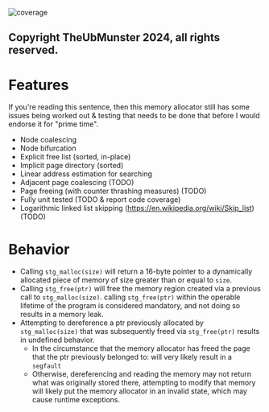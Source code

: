 ![coverage](http://gitlab.stg/stg-portfolio/stg-heap/badges/main/coverage.svg)

## Copyright TheUbMunster 2024, all rights reserved.

# Features
If you're reading this sentence, then this memory allocator still has some issues being worked out & testing that needs to be done that before I would endorse it for "prime time".

* Node coalescing
* Node bifurcation
* Explicit free list (sorted, in-place)
* Implicit page directory (sorted)
* Linear address estimation for searching
* Adjacent page coalescing (TODO)
* Page freeing (with counter thrashing measures) (TODO)
* Fully unit tested (TODO & report code coverage)
* Logarithmic linked list skipping (https://en.wikipedia.org/wiki/Skip_list) (TODO)

# Behavior
* Calling `stg_malloc(size)` will return a 16-byte pointer to a dynamically allocated piece of memory of size greater than or equal to `size`.
* Calling `stg_free(ptr)` will free the memory region created via a previous call to `stg_malloc(size)`. calling `stg_free(ptr)` within the operable lifetime of the program is considered mandatory, and not doing so results in a memory leak.
* Attempting to dereference a ptr previously allocated by `stg_malloc(size)` that was subsequently freed via `stg_free(ptr)` results in undefined behavior.
    - In the circumstance that the memory allocator has freed the page that the ptr previously belonged to: will very likely result in a `segfault`
    - Otherwise, dereferencing and reading the memory may not return what was originally stored there, attempting to modify that memory will likely put the memory allocator in an invalid state, which may cause runtime exceptions.